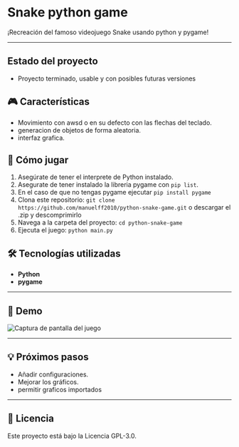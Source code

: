 # Snake python game

¡Recreación del famoso videojuego Snake usando python y pygame!

---
##   Estado del proyecto
* Proyecto terminado, usable y con posibles futuras versiones
## 🎮 Características

* Movimiento con awsd o en su defecto con las flechas del teclado.
* generacion de objetos de forma aleatoria.
* interfaz grafica.

## 🚀 Cómo jugar

1.  Asegúrate de tener el interprete de Python instalado.
2.  Asegurate de tener instalado la libreria pygame con `pip list`.
3. En el caso de que no tengas pygame ejecutar `pip install pygame`
3.  Clona este repositorio: `git clone https://github.com/manuelff2010/python-snake-game.git` o descargar el .zip y descomprimirlo
4.  Navega a la carpeta del proyecto: `cd python-snake-game`
5.  Ejecuta el juego: `python main.py`

## 🛠️ Tecnologías utilizadas

* **Python**
* **pygame**
---
## 📸 Demo

![Captura de pantalla del juego](ruta/a/tu/imagen-snake.png)

---

## 💡 Próximos pasos

* Añadir configuraciones.
* Mejorar los gráficos.
* permitir graficos importados
---

## 📄 Licencia

Este proyecto está bajo la Licencia GPL-3.0.